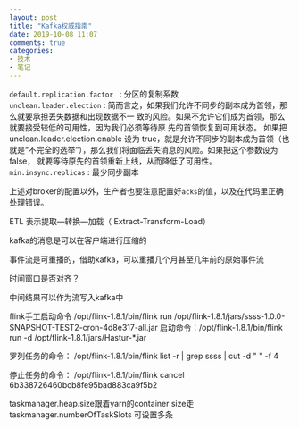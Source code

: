 ```yaml
---
layout: post
title: "Kafka权威指南"
date: 2019-10-08 11:07
comments: true
categories: 
- 技术
- 笔记
---
```

`default.replication.factor ` : 分区的复制系数  
`unclean.leader.election` : 
简而言之，如果我们允许不同步的副本成为首领，那么就要承担丢失数据和出现数据不一
致的风险。如果不允许它们成为首领，那么就要接受较低的可用性，因为我们必须等待原
先的首领恢复到可用状态。
如果把 unclean.leader.election.enable 设为 true，就是允许不同步的副本成为首领（也
就是“不完全的选举”），那么我们将面临丢失消息的风险。如果把这个参数设为 false，
就要等待原先的首领重新上线，从而降低了可用性。  
`min.insync.replicas` : 最少同步副本  

上述对broker的配置以外，生产者也要注意配置好`acks`的值，以及在代码里正确处理错误。

ETL 表示提取—转换—加载（ Extract-Transform-Load）

kafka的消息是可以在客户端进行压缩的

事件流是可重播的，借助kafka，可以重播几个月甚至几年前的原始事件流

时间窗口是否对齐？

中间结果可以作为流写入kafka中


flink手工启动命令
/opt/flink-1.8.1/bin/flink run /opt/flink-1.8.1/jars/ssss-1.0.0-SNAPSHOT-TEST2-cron-4d8e317-all.jar
启动命令：/opt/flink-1.8.1/bin/flink run -d /opt/flink-1.8.1/jars/Hastur-*.jar

罗列任务的命令：
/opt/flink-1.8.1/bin/flink list -r | grep ssss | cut -d " " -f 4

停止任务的命令：
/opt/flink-1.8.1/bin/flink cancel 6b338726460bcb8fe95bad883ca9f5b2


taskmanager.heap.size跟着yarn的container size走
taskmanager.numberOfTaskSlots 可设置多条
